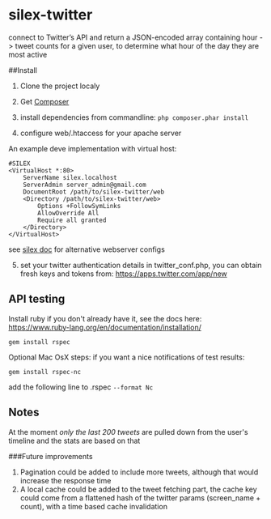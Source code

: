 # silex-twitter
connect to Twitter’s API and return a JSON-encoded array containing hour -> tweet counts for a given user, to determine what hour of the day they are most active

##Install

1. Clone the project localy

2. Get [Composer](https://getcomposer.org/)

3. install dependencies from commandline:
`php composer.phar install`

4. configure web/.htaccess for your apache server

An example deve implementation with virtual host:
```
#SILEX
<VirtualHost *:80>
	ServerName silex.localhost
	ServerAdmin server_admin@gmail.com
	DocumentRoot /path/to/silex-twitter/web
	<Directory /path/to/silex-twitter/web>
		Options +FollowSymLinks
		AllowOverride All
		Require all granted
	</Directory>
</VirtualHost>
```

see [silex doc](http://silex.sensiolabs.org/doc/master/web_servers.html) for alternative webserver configs

5. set your twitter authentication details in twitter_conf.php, 
you can obtain fresh keys and tokens from: https://apps.twitter.com/app/new


## API testing
Install ruby if you don't already have it, see the docs here:
https://www.ruby-lang.org/en/documentation/installation/

`gem install rspec`

Optional Mac OsX steps:
if you want a nice notifications of test results:

`gem install rspec-nc`

add the following line to .rspec
`--format Nc`


## Notes
At the moment *only the last 200 tweets* are pulled down from the user's timeline
and the stats are based on that

###Future improvements
1. Pagination could be added to include more tweets, although that would increase the response time
2. A local cache could be added to the tweet fetching part, the cache key could come from a flattened hash of the twitter params (screen_name + count), with a time based cache invalidation